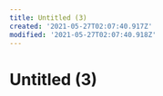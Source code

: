 ```yaml
---
title: Untitled (3)
created: '2021-05-27T02:07:40.917Z'
modified: '2021-05-27T02:07:40.918Z'
---
```


# Untitled (3)
